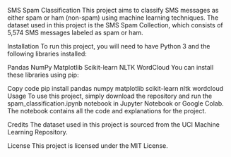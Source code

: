SMS Spam Classification
This project aims to classify SMS messages as either spam or ham (non-spam) using machine learning techniques. 
The dataset used in this project is the SMS Spam Collection, which consists of 5,574 SMS messages labeled as spam or ham.

Installation
To run this project, you will need to have Python 3 and the following libraries installed:

Pandas
NumPy
Matplotlib
Scikit-learn
NLTK
WordCloud
You can install these libraries using pip:


Copy code
pip install pandas numpy matplotlib scikit-learn nltk wordcloud
Usage
To use this project, simply download the repository and run the spam_classification.ipynb notebook in Jupyter Notebook or Google Colab. The notebook contains all the code and explanations for the project.

Credits
The dataset used in this project is sourced from the UCI Machine Learning Repository.

License
This project is licensed under the MIT License.
